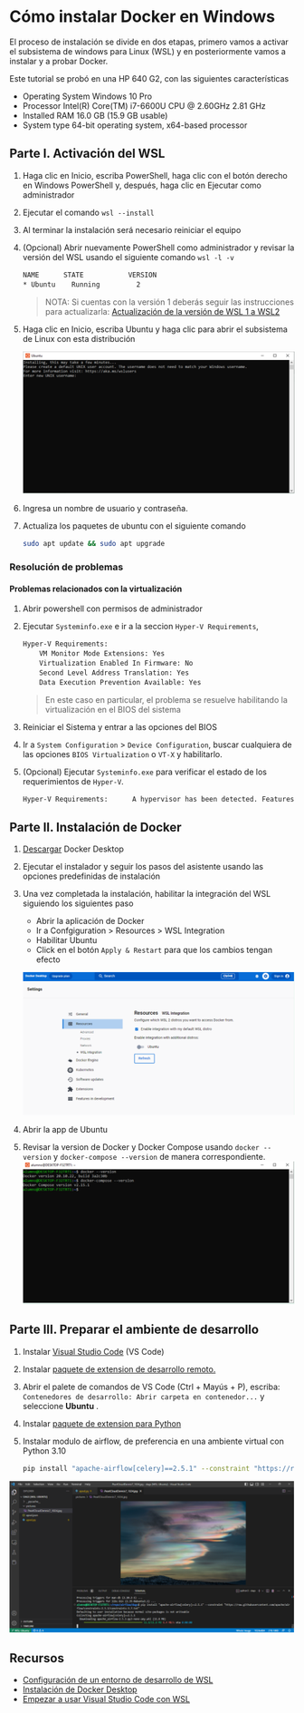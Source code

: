 # Cómo instalar Docker en Windows

El proceso de instalación se divide en dos etapas, primero vamos a activar el subsistema de windows para Linux (WSL) y en posteriormente vamos a instalar y a probar Docker.

Este tutorial se probó en una HP 640 G2, con las siguientes características

- Operating System Windows 10 Pro
- Processor	Intel(R) Core(TM) i7-6600U CPU @ 2.60GHz   2.81 GHz
- Installed RAM	16.0 GB (15.9 GB usable)
- System type 64-bit operating system, x64-based processor

## Parte I. Activación del WSL

1. Haga clic en Inicio, escriba PowerShell, haga clic con el botón derecho en Windows PowerShell y, después, haga clic en Ejecutar como administrador
2. Ejecutar el comando `wsl --install`
3. Al terminar la instalación será necesario reiniciar el equipo
4. (Opcional) Abrir nuevamente PowerShell como administrador y revisar la versión del WSL usando el siguiente comando `wsl -l -v`

    ```bash
    NAME      STATE           VERSION
    * Ubuntu    Running         2
    ```

    > NOTA: Si cuentas con la versión 1 deberás seguir las instrucciones para actualizarla: [Actualización de la versión de WSL 1 a WSL2](https://learn.microsoft.com/es-mx/windows/wsl/install#upgrade-version-from-wsl-1-to-wsl-2)

5. Haga clic en Inicio, escriba Ubuntu y haga clic para abrir el subsistema de Linux con esta distribución

    ![image](assets/img/enter_new_unix_username.png)

6. Ingresa un nombre de usuario y contraseña.
7. Actualiza los paquetes de ubuntu con el siguiente comando

    ```bash
    sudo apt update && sudo apt upgrade
    ```

### Resolución de problemas

#### Problemas relacionados con la virtualización

1. Abrir powershell con permisos de administrador
2. Ejecutar `Systeminfo.exe` e ir a la seccion `Hyper-V Requirements`,

    ```bash
    Hyper-V Requirements:
        VM Monitor Mode Extensions: Yes
        Virtualization Enabled In Firmware: No
        Second Level Address Translation: Yes
        Data Execution Prevention Available: Yes
    ```

    > En este caso en particular, el problema se resuelve habilitando la virtualización en el BIOS del sistema
3. Reiniciar el Sistema y entrar a las opciones del BIOS
4. Ir a `System Configuration` > `Device Configuration`, buscar cualquiera de las opciones `BIOS Virtualization` o `VT-X` y habilitarlo.

5. (Opcional) Ejecutar `Systeminfo.exe` para verificar el estado de los requerimientos de `Hyper-V`.

    ```bash
    Hyper-V Requirements:      A hypervisor has been detected. Features required for Hyper-V will not be displayed.
    ```

## Parte II. Instalación de Docker

1. [Descargar](https://desktop.docker.com/win/main/amd64/Docker%20Desktop%20Installer.exe) Docker Desktop
2. Ejecutar el instalador y seguir los pasos del asistente usando las opciones predefinidas de instalación
3. Una vez completada la instalación, habilitar la integración del WSL siguiendo los siguientes paso
    - Abrir la aplicación de Docker
    - Ir a Confgiguration > Resources > WSL Integration
    - Habilitar Ubuntu
    - Click en el botón `Apply & Restart` para que los cambios tengan efecto

    ![image](assets/img/enable_wsl_docker_integration.png)
4. Abrir la app de Ubuntu
5. Revisar la version de Docker y Docker Compose usando `docker --version` y `docker-compose --version` de manera correspondiente.
    ![image](assets/img/check_docker_compose_version.png)


## Parte III. Preparar el ambiente de desarrollo

1. Instalar [Visual Studio Code](https://code.visualstudio.com/download) (VS Code)
2. Instalar [paquete de extension de desarrollo remoto.
](https://marketplace.visualstudio.com/items?itemName=ms-vscode-remote.vscode-remote-extensionpack)
3. Abrir el palete de comandos de VS Code (Ctrl + Mayús + P), escriba: `Contenedores de desarrollo: Abrir carpeta en contenedor...` y seleccione **Ubuntu** .
4. Instalar [paquete de extension para Python](https://marketplace.visualstudio.com/items?itemName=ms-python.python)
5. Instalar modulo de airflow, de preferencia en una ambiente virtual con Python 3.10

    ```bash
    pip install "apache-airflow[celery]==2.5.1" --constraint "https://raw.githubusercontent.com/apache/airflow/constraints-2.5.1/constraints-3.7.txt"
    ```

![image](assets/img/vscode_with_wsl.png)

## Recursos

- [Configuración de un entorno de desarrollo de WSL](https://learn.microsoft.com/es-mx/windows/wsl/setup/environment#set-up-your-linux-username-and-password)
- [Instalación de Docker Desktop](https://learn.microsoft.com/es-mx/windows/wsl/tutorials/wsl-containers#install-docker-desktop)
- [Empezar a usar Visual Studio Code con WSL](https://learn.microsoft.com/es-mx/windows/wsl/tutorials/wsl-vscode)
